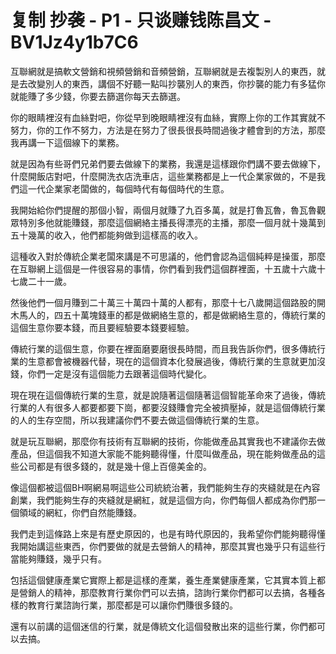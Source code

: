 # 复制 抄袭 - P1 - 只谈赚钱陈昌文 - BV1Jz4y1b7C6

互聯網就是搞軟文營銷和視頻營銷和音頻營銷，互聯網就是去複製別人的東西，就是去改變別人的東西，講個不好聽一點叫抄襲別人的東西，你抄襲的能力有多猛你就能賺了多少錢，你要去篩選你每天去篩選。

你的眼睛裡沒有血絲對吧，你從早到晚眼睛裡沒有血絲，實際上你的工作其實就不努力，你的工作不努力，方法是在努力了很長很長時間過後才體會到的方法，那麼我再講一下這個線下的業務。

就是因為有些哥們兄弟們要去做線下的業務，我還是這樣跟你們講不要去做線下，什麼開飯店對吧，什麼開洗衣店洗車店，這些業務都是上一代企業家做的，不是我們這一代企業家老闆做的，每個時代有每個時代的生意。

我開始給你們提醒的那個小智，兩個月就賺了九百多萬，就是打魯瓦魯，魯瓦魯觀眾特別多他就能賺錢，那麼這個網絡主播長得漂亮的主播，那麼一個月就十幾萬到五十幾萬的收入，他們都能夠做到這樣高的收入。

這種收入對於傳統企業老闆來講是不可思議的，他們會認為這個純粹是操蛋，那麼在互聯網上這個是一件很容易的事情，你們看到我們這個群裡面，十五歲十六歲十七歲二十一歲。

然後他們一個月賺到二十萬三十萬四十萬的人都有，那麼十七八歲開這個路股的開木馬人的，四五十萬塊錢車的都是做網絡生意的，都是做網絡生意的，傳統行業的這個生意你要本錢，而且要經驗要本錢要經驗。

傳統行業的這個生意，你要在裡面磨要磨很長時間，而且我告訴你們，很多傳統行業的生意都會被機器代替，現在的這個資本化發展過後，傳統行業的生意就更加沒錢，你們一定是沒有這個能力去跟著這個時代變化。

現在現在這個傳統行業的生意，就是說隨著這個隨著這個智能革命來了過後，傳統行業的人有很多人都要都要下崗，都要沒錢賺會完全被擠壓掉，就是這個傳統行業的人的生存空間，所以我建議你們不要去做這個傳統行業的生意。

就是玩互聯網，那麼你有技術有互聯網的技術，你能做產品其實我也不建議你去做產品，但這個我不知道大家能不能夠聽得懂，什麼叫做產品，現在能夠做產品的這些公司都是有很多錢的，就是幾十億上百億美金的。

像這個都被這個BH啊網易啊這些公司統統治著，我們能夠生存的夾縫就是在內容創業，我們能夠生存的夾縫就是網紅，就是這個方向，你們每個人都成為你們那一個領域的網紅，你們自然能賺錢。

我們走到這條路上來是有歷史原因的，也是有時代原因的，我希望你們能夠聽得懂我開始講這些東西，你們要做的就是去營銷人的精神，那麼其實也幾乎只有這些行當能夠賺錢，幾乎只有。

包括這個健康產業它實際上都是這樣的產業，養生產業健康產業，它其實本質上都是營銷人的精神，那麼教育行業你們可以去搞，諮詢行業你們都可以去搞，各種各樣的教育行業諮詢行業，那麼都是可以讓你們賺很多錢的。

還有以前講的這個迷信的行業，就是傳統文化這個發散出來的這些行業，你們都可以去搞。